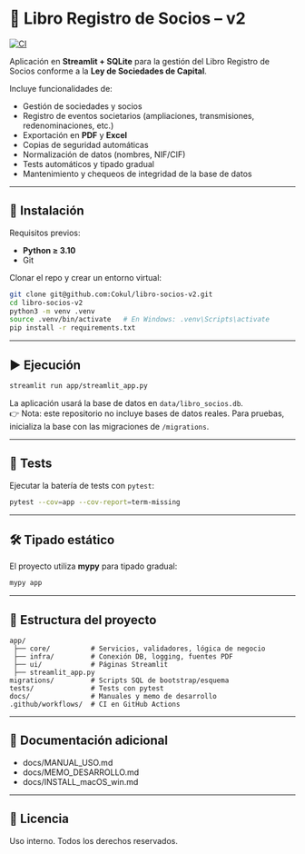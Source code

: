 # 📘 Libro Registro de Socios – v2

[![CI](https://github.com/Cokul/libro-socios-v2/actions/workflows/ci.yml/badge.svg)](https://github.com/Cokul/libro-socios-v2/actions/workflows/ci.yml)

Aplicación en **Streamlit + SQLite** para la gestión del Libro Registro de Socios conforme a la **Ley de Sociedades de Capital**.  

Incluye funcionalidades de:

- Gestión de sociedades y socios
- Registro de eventos societarios (ampliaciones, transmisiones, redenominaciones, etc.)
- Exportación en **PDF** y **Excel**
- Copias de seguridad automáticas
- Normalización de datos (nombres, NIF/CIF)
- Tests automáticos y tipado gradual
- Mantenimiento y chequeos de integridad de la base de datos

---

## 🚀 Instalación

Requisitos previos:
- **Python ≥ 3.10**
- Git

Clonar el repo y crear un entorno virtual:

```bash
git clone git@github.com:Cokul/libro-socios-v2.git
cd libro-socios-v2
python3 -m venv .venv
source .venv/bin/activate   # En Windows: .venv\Scripts\activate
pip install -r requirements.txt
```

---

## ▶️ Ejecución

```bash
streamlit run app/streamlit_app.py
```

La aplicación usará la base de datos en `data/libro_socios.db`.  
👉 Nota: este repositorio no incluye bases de datos reales. Para pruebas, inicializa la base con las migraciones de `/migrations`.

---

## 🧪 Tests

Ejecutar la batería de tests con `pytest`:

```bash
pytest --cov=app --cov-report=term-missing
```

---

## 🛠️ Tipado estático

El proyecto utiliza **mypy** para tipado gradual:

```bash
mypy app
```

---

## 📂 Estructura del proyecto

```
app/
 ├── core/          # Servicios, validadores, lógica de negocio
 ├── infra/         # Conexión DB, logging, fuentes PDF
 ├── ui/            # Páginas Streamlit
 ├── streamlit_app.py
migrations/         # Scripts SQL de bootstrap/esquema
tests/              # Tests con pytest
docs/               # Manuales y memo de desarrollo
.github/workflows/  # CI en GitHub Actions
```

---

## 📖 Documentación adicional

- docs/MANUAL_USO.md
- docs/MEMO_DESARROLLO.md
- docs/INSTALL_macOS_win.md

---

## 📜 Licencia

Uso interno. Todos los derechos reservados.
